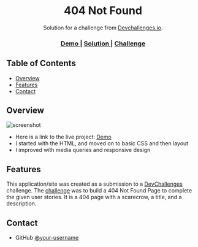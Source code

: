 <!-- Please update value in the {}  -->

<h1 align="center">404 Not Found</h1>

<div align="center">
   Solution for a challenge from  <a href="http://devchallenges.io" target="_blank">Devchallenges.io</a>.
</div>

<div align="center">
  <h3>
    <a href="https://500ej.github.io/404-not-found-page/">
      Demo
    </a>
    <span> | </span>
    <a href="https://github.com/500EJ/404-not-found-page">
      Solution
    </a>
    <span> | </span>
    <a href="https://devchallenges.io/challenges/wBunSb7FPrIepJZAg0sY">
      Challenge
    </a>
  </h3>
</div>

<!-- TABLE OF CONTENTS -->

## Table of Contents

- [Overview](#overview)
- [Features](#features)
- [Contact](#contact)

<!-- OVERVIEW -->

## Overview

![screenshot](https://i.imgur.com/WQJLDSx.png)

- Here is a link to the live project: <a href="https://500ej.github.io/404-not-found-page/">Demo</a>
- I started with the HTML, and moved on to basic CSS and then layout
- I improved with media queries and responsive design

## Features

<!-- List the features of your application or follow the template. Don't share the figma file here :) -->

This application/site was created as a submission to a [DevChallenges](https://devchallenges.io/challenges) challenge. The [challenge](https://devchallenges.io/challenges/wBunSb7FPrIepJZAg0sY) was to build a 404 Not Found Page to complete the given user stories. It is a 404 page with a scarecrow, a title, and a description.

## Contact

- GitHub [@your-username](https://github.com/500EJ)